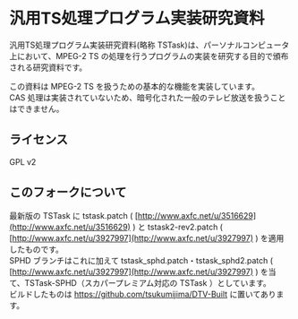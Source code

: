 汎用TS処理プログラム実装研究資料
================================
汎用TS処理プログラム実装研究資料(略称 TSTask)は、パーソナルコンピュータ上において、MPEG-2 TS の処理を行うプログラムの実装を研究する目的で頒布される研究資料です。

この資料は MPEG-2 TS を扱うための基本的な機能を実装しています。  
CAS 処理は実装されていないため、暗号化された一般のテレビ放送を扱うことはできません。


ライセンス
----------
GPL v2

このフォークについて
----------
最新版の TSTask に tstask.patch ( [http://www.axfc.net/u/3516629](http://www.axfc.net/u/3516629) ) と tstask2-rev2.patch ( [http://www.axfc.net/u/3927997](http://www.axfc.net/u/3927997) ) を適用したものです。  
SPHD ブランチはこれに加えて tstask_sphd.patch・tstask_sphd2.patch ( [http://www.axfc.net/u/3927997](http://www.axfc.net/u/3927997) ) を当て、TSTask-SPHD（スカパープレミアム対応の TSTask ）としています。  
ビルドしたものは https://github.com/tsukumijima/DTV-Built に置いてあります。
